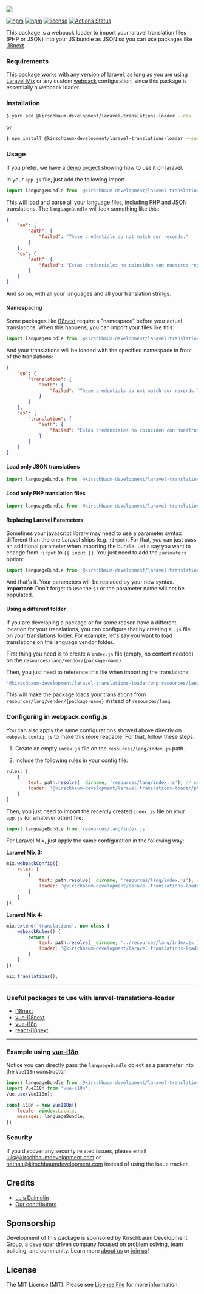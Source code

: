 ![](https://raw.githubusercontent.com/kirschbaum-development/laravel-translations-loader/master/banner.jpg)

[![npm](https://img.shields.io/npm/v/@kirschbaum-development/laravel-translations-loader.svg)](https://www.npmjs.com/package/@kirschbaum-development/laravel-translations-loader)
[![npm](https://img.shields.io/npm/dt/@kirschbaum-development/laravel-translations-loader.svg)](https://www.npmjs.com/package/@kirschbaum-development/laravel-translations-loader)
[![license](https://img.shields.io/github/license/mashape/apistatus.svg)](https://www.npmjs.com/package/@kirschbaum-development/laravel-translations-loader)
[![Actions Status](https://github.com/kirschbaum-development/laravel-translations-loader/workflows/CI/badge.svg)](https://github.com/kirschbaum-development/laravel-translations-loader/actions)

This package is a webpack loader to import your laravel translation files (PHP or JSON) into your JS bundle as JSON so you can use packages like [i18next](https://www.i18next.com/).

### Requirements

This package works with any version of laravel, as long as you are using [Laravel Mix](https://laravel.com/docs/5.6/mix) or any custom [webpack](https://webpack.js.org/) configuration, since this package is essentially a webpack loader.

### Installation

```bash
$ yarn add @kirschbaum-development/laravel-translations-loader --dev
```

or

```bash
$ npm install @kirschbaum-development/laravel-translations-loader --save-dev
```

### Usage

If you prefer, we have a [demo project](https://github.com/kirschbaum-development/laravel-translations-loader-demo) showing how to use it on laravel.

In your `app.js` file, just add the following import.

```js
import languageBundle from '@kirschbaum-development/laravel-translations-loader!@kirschbaum-development/laravel-translations-loader';
```

This will load and parse all your language files, including PHP and JSON translations. The `languageBundle` will look something like this:

```json
{
    "en": {
        "auth": {
            "failed": "These credentials do not match our records."
        }
    },
    "es": {
        "auth": {
            "failed": "Estas credenciales no coinciden con nuestros registros."
        }
    }
}
```

And so on, with all your languages and all your translation strings.

#### Namespacing

Some packages like [i18next](https://www.i18next.com) require a "namespace" before your actual translations. When this happens, you can import your files like this:

```js
import languageBundle from '@kirschbaum-development/laravel-translations-loader?namespace=translation!@kirschbaum-development/laravel-translations-loader';
```

And your translations will be loaded with the specified namespace in front of the translations:

```json
{
    "en": {
        "translation": {
            "auth": {
                "failed": "These credentials do not match our records."
            }
        }
    },
    "es": {
        "translation": {
            "auth": {
                "failed": "Estas credenciales no coinciden con nuestros registros."
            }
        }
    }
}
```

#### Load only JSON translations

```js
import languageBundle from '@kirschbaum-development/laravel-translations-loader/json!@kirschbaum-development/laravel-translations-loader';
```

#### Load only PHP translation files

```js
import languageBundle from '@kirschbaum-development/laravel-translations-loader/php!@kirschbaum-development/laravel-translations-loader';
```

#### Replacing Laravel Parameters

Sometines your javascript library may need to use a parameter syntax different than the one Laravel ships (e.g. `:input`). For that, you can just pass an additional parameter when importing the bundle. Let's say you want to change from `:input` to `{{ input }}`. You just need to add the `parameters` option:

```js
import languageBundle from '@kirschbaum-development/laravel-translations-loader/php?parameters={{ $1 }}!@kirschbaum-development/laravel-translations-loader';
```

And that's it. Your parameters will be replaced by your new syntax. **Important:** Don't forget to use the `$1` or the parameter name will not be populated.

#### Using a different folder

If you are developing a package or for some reason have a different location for your translations, you can configure that by creating a `.js` file on your translations folder. For example, let's say you want to load translations on the language vendor folder.

First thing you need is to create a `index.js` file (empty, no content needed) on the `resources/lang/vendor/{package-name}`.

Then, you just need to reference this file when importing the translations:

```js
'@kirschbaum-development/laravel-translations-loader/php!resources/lang/vendor/{package-name}';
```

This will make the package loads your translations from `resources/lang/vendor/{package-name}` instead of `resources/lang`.

### Configuring in webpack.config.js

You can also apply the same configurations showed above directly on `webpack.config.js` to make this more readable. For that, follow these steps:

1. Create an empty `index.js` file on the `resources/lang/index.js` path.

2. Include the following rules in your config file:

```js
rules: [
    {
        test: path.resolve(__dirname, 'resources/lang/index.js'), // path to your index.js file
        loader: '@kirschbaum-development/laravel-translations-loader/php?parameters={$1}'
    }
]
```

Then, you just need to import the recently created `index.js` file on your `app.js` (or whatever other) file:

```js
import languageBundle from 'resources/lang/index.js';
```

For Laravel Mix, just apply the same configuration in the following way:

**Laravel Mix 3:**

```js
mix.webpackConfig({
    rules: [
        {
            test: path.resolve(__dirname, 'resources/lang/index.js'), // path to your index.js file
            loader: '@kirschbaum-development/laravel-translations-loader/php?parameters={$1}'
        }
    ]
});
```

**Laravel Mix 4:**

```js
mix.extend('translations', new class {
    webpackRules() {
        return {
            test: path.resolve(__dirname, '../resources/lang/index.js'),
            loader: '@kirschbaum-development/laravel-translations-loader/php?parameters={$1}'
        }
    }
});

mix.translations();
```

***

### Useful packages to use with laravel-translations-loader

* [i18next](https://www.i18next.com/)
* [vue-i18next](https://github.com/panter/vue-i18next)
* [vue-i18n](https://github.com/kazupon/vue-i18n)
* [react-i18next](https://github.com/i18next/react-i18next)

***

### Example using [vue-i18n](https://github.com/kazupon/vue-i18n)

Notice you can directly pass the `languageBundle` object as a parameter into the `VueI18n` constructor.

```js
import languageBundle from '@kirschbaum-development/laravel-translations-loader!@kirschbaum-development/laravel-translations-loader';
import VueI18n from 'vue-i18n';
Vue.use(VueI18n);

const i18n = new VueI18n({
    locale: window.Locale,
    messages: languageBundle,
})
```

### Security

If you discover any security related issues, please email luis@kirschbaumdevelopment.com or nathan@kirschbaumdevelopment.com instead of using the issue tracker.

## Credits

- [Luis Dalmolin](https://github.com/luisdalmolin)
- [Our contributors](https://github.com/kirschbaum-development/laravel-translations-loader/graphs/contributors)

## Sponsorship

Development of this package is sponsored by Kirschbaum Development Group, a developer driven company focused on problem solving, team building, and community. Learn more [about us](https://kirschbaumdevelopment.com) or [join us](https://careers.kirschbaumdevelopment.com)!

## License

The MIT License (MIT). Please see [License File](LICENSE.md) for more information.
